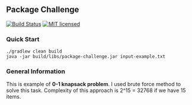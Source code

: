 ## Package Challenge

[![Build Status](https://travis-ci.org/vmelnychuk/package-challenge.svg?branch=master)](https://travis-ci.org/vmelnychuk/package-challenge)
[![MIT licensed](https://img.shields.io/badge/license-MIT-blue.svg)](./LICENSE.txt)

### Quick Start

```shell
./gradlew clean build
java -jar build/libs/package-challenge.jar input-example.txt
```

### General Information
This is example of **0-1 knapsack problem**.
I used brute force method to solve this task.
Complexity of this approach is 2^15 = 32768 if we have 15 items.
